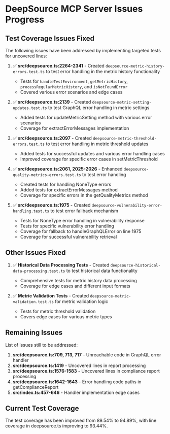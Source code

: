 # DeepSource MCP Server Issues Progress

## Test Coverage Issues Fixed

The following issues have been addressed by implementing targeted tests for uncovered lines:

1. ✅ **src/deepsource.ts:2264-2341** - Created `deepsource-metric-history-errors.test.ts` to test error handling in the metric history functionality
   - Tests for `handleTestEnvironment`, `getMetricHistory`, `processRegularMetricHistory`, and `isNotFoundError`
   - Covered various error scenarios and edge cases

2. ✅ **src/deepsource.ts:2139** - Created `deepsource-metric-setting-updates.test.ts` to test GraphQL error handling in metric settings
   - Added tests for updateMetricSetting method with various error scenarios
   - Coverage for extractErrorMessages implementation

3. ✅ **src/deepsource.ts:2097** - Created `deepsource-metric-threshold-errors.test.ts` to test error handling in metric threshold updates
   - Added tests for successful updates and various error handling cases
   - Improved coverage for specific error cases in setMetricThreshold

4. ✅ **src/deepsource.ts:2061, 2025-2026** - Enhanced `deepsource-quality-metrics-errors.test.ts` to test error handling
   - Created tests for handling NoneType errors
   - Added tests for extractErrorMessages method
   - Coverage for specific errors in the getQualityMetrics method

5. ✅ **src/deepsource.ts:1975** - Created `deepsource-vulnerability-error-handling.test.ts` to test error fallback mechanism
   - Tests for NoneType error handling in vulnerability response
   - Tests for specific vulnerability error handling
   - Coverage for fallback to handleGraphQLError on line 1975
   - Coverage for successful vulnerability retrieval

## Other Issues Fixed

1. ✅ **Historical Data Processing Tests** - Created `deepsource-historical-data-processing.test.ts` to test historical data functionality
   - Comprehensive tests for metric history data processing
   - Coverage for edge cases and different input formats

2. ✅ **Metric Validation Tests** - Created `deepsource-metric-validation.test.ts` for metric validation logic
   - Tests for metric threshold validation
   - Covers edge cases for various metric types

## Remaining Issues

List of issues still to be addressed:

1. **src/deepsource.ts:709, 713, 717** - Unreachable code in GraphQL error handler
2. **src/deepsource.ts:1419** - Uncovered lines in report processing
3. **src/deepsource.ts:1576-1583** - Uncovered lines in compliance report processing
4. **src/deepsource.ts:1642-1643** - Error handling code paths in getComplianceReport
5. **src/index.ts:457-646** - Handler implementation edge cases

## Current Test Coverage

The test coverage has been improved from 89.54% to 94.89%, with line coverage in deepsource.ts improving to 93.44%.